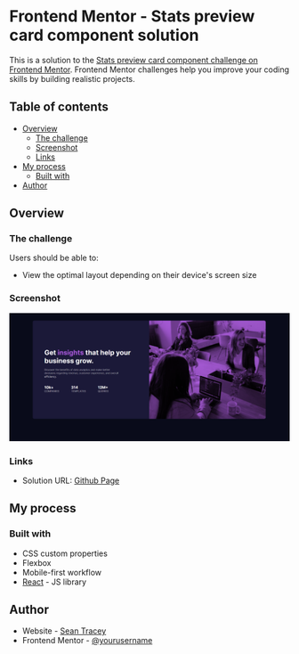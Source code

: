 # Frontend Mentor - Stats preview card component solution

This is a solution to the [Stats preview card component challenge on Frontend Mentor](https://www.frontendmentor.io/challenges/stats-preview-card-component-8JqbgoU62). Frontend Mentor challenges help you improve your coding skills by building realistic projects. 

## Table of contents

- [Overview](#overview)
  - [The challenge](#the-challenge)
  - [Screenshot](#screenshot)
  - [Links](#links)
- [My process](#my-process)
  - [Built with](#built-with) 
- [Author](#author)

## Overview

### The challenge

Users should be able to:

- View the optimal layout depending on their device's screen size

### Screenshot

![](./screenshot.jpg)



### Links

- Solution URL: [Github Page](https://github.com/smrtracey/stats-preview-card-component.git)

## My process

### Built with
- CSS custom properties
- Flexbox
- Mobile-first workflow
- [React](https://reactjs.org/) - JS library




## Author

- Website - [Sean Tracey](https://www.seantraceycsse.com)
- Frontend Mentor - [@yourusername](https://www.frontendmentor.io/profile/smrtracey)


